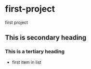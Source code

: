 first-project
=============

first project

## This is secondary heading

### This is a tertiary heading

* first item in list
